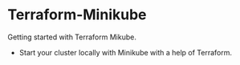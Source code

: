 # Terraform-Minikube

Getting started with Terraform Mikube. 
+ Start your cluster locally with Minikube with a help of Terraform. 

